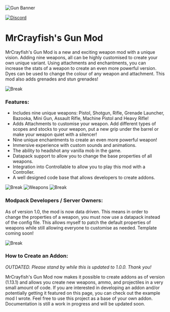 ![Gun Banner](https://i.imgur.com/5FM6YR7.png)

[![Discord](https://img.shields.io/discord/336389026586165261?label=&color=2d2d2d&labelColor=dddddd&style=for-the-badge&logo=Discord&logoColor=902121)](https://discord.gg/mrcrayfish)

# MrCrayfish's Gun Mod

MrCrayfish's Gun Mod is a new and exciting weapon mod with a unique vision. Adding nine weapons, all can be highly customised to create your own unique variant. Using attachments and enchantments, you can increase the stats of a weapon to create an even more powerful version. Dyes can be used to change the colour of any weapon and attachment. This mod also adds grenades and stun grenades!

![Break](https://i.imgur.com/NnYcCMD.png)

### Features:
* Includes nine unique weapons: Pistol, Shotgun, Rifle, Grenade Launcher, Bazooka, Mini Gun, Assault Rifle, Machine Pistol and Heavy Rifle!
* Adds Attachments to customise your weapon. Add different types of scopes and stocks to your weapon, put a new grip under the barrel or make your weapon quiet with a silencer!
* Nine unique enchantments to create an even more powerful weapon!
* Immersive experience with custom sounds and animations.
* The ability to headshot any vanilla mob in the game.
* Datapack support to allow you to change the base properties of all weapons.
* Integration into Controllable to allow you to play this mod with a Controller.
* A well designed code base that allows developers to create addons.

![Break](https://i.imgur.com/NnYcCMD.png)
![Weapons](https://i.imgur.com/BmBkvm4.png)
![Break](https://i.imgur.com/NnYcCMD.png)

### Modpack Developers / Server Owners:
As of version 1.0, the mod is now data driven. This means in order to change the properties of a weapon, you must now use a datapack instead of the config file. This allows myself to patch the default properties of weapons while still allowing everyone to customise as needed. Template coming soon!

![Break](https://i.imgur.com/NnYcCMD.png)
### How to Create an Addon:

*OUTDATED. Please stand by while this is updated to 1.0.0. Thank you!*

MrCrayfish's Gun Mod now makes it possible to create addons as of version (1.13.1) and allows you create new weapons, ammo, and projectiles in a very small amount of code. If you are interested in developing an addon and/or potentially getting it featured on this page, you can check out the example mod I wrote. Feel free to use this project as a base of your own addon. Documentation is still a work in progress and will be updated soon.
